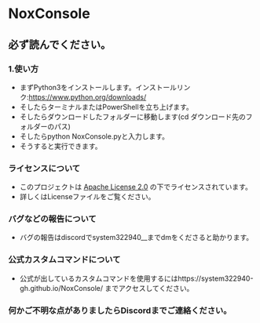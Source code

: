 # NoxConsole
## 必ず読んでください。
### 1.使い方
- まずPython3をインストールします。インストールリンク:https://www.python.org/downloads/
- そしたらターミナルまたはPowerShellを立ち上げます。
- そしたらダウンロードしたフォルダーに移動します(cd ダウンロード先のフォルダーのパス)
- そしたらpython NoxConsole.pyと入力します。
- そうすると実行できます。
### ライセンスについて
- このプロジェクトは [Apache License 2.0](https://www.apache.org/licenses/LICENSE-2.0) の下でライセンスされています。
- 詳しくはLicenseファイルをご覧ください。
### バグなどの報告について
- バグの報告はdiscordでsystem322940__までdmをくださると助かります。
### 公式カスタムコマンドについて
- 公式が出しているカスタムコマンドを使用するにはhttps://system322940-gh.github.io/NoxConsole/ までアクセスしてください。
### 何かご不明な点がありましたらDiscordまでご連絡ください。
